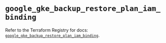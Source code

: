 # `google_gke_backup_restore_plan_iam_binding`

Refer to the Terraform Registry for docs: [`google_gke_backup_restore_plan_iam_binding`](https://registry.terraform.io/providers/hashicorp/google-beta/6.26.0/docs/resources/google_gke_backup_restore_plan_iam_binding).
